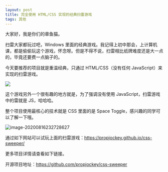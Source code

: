 ```yaml
---
layout: post
title: 完全使用 HTML/CSS 实现的经典扫雷游戏
tags: 其他
---
```


大家好，我是你们的章鱼猫。

扫雷大家都玩过吧，Windows 里面的经典游戏。我记得上初中那会，上计算机课，都是偷偷玩这个游戏，怀念呀。但是不得不说，扫雷相比纸牌难度还是大一点的，毕竟还要费一点脑子的。

今天要推荐的项目就是重温经典，只通过 HTML/CSS（没有任何 JavaScript）来实现的扫雷游戏。

![](https://propjockey.github.io/css-sweeper/css-sweeper.gif)

这个游戏另外一个很有趣的地方就是，为了强调没有使用 JavaScript，扫雷游戏中的雷就是 JS，哈哈哈。

整个项目使用最核心的技术就是 CSS 里面的是 Space Toggle，感兴趣的同学可以了解一下哦。

![image-20200816232728627](https://raw.githubusercontent.com/ZhuPeng/pic/master/images/compress_image-20200816232728627.png)

通过如下网站可以试玩上面的扫雷游戏：https://propjockey.github.io/css-sweeper/

更多项目详情请查看如下链接。

开源项目地址：https://github.com/propjockey/css-sweeper